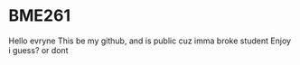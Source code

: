 # BME261

Hello evryne
This be my github, and is public cuz imma broke student
Enjoy i guess? or dont
